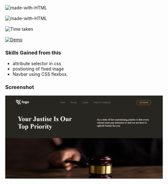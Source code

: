 ![made-with-HTML](https://img.shields.io/badge/Name-SAGAR%20GHOLAP-blueviolet?style=for-the-badge)<br><br>
![made-with-HTML](https://img.shields.io/badge/Made%20with-HTML%20&%20CSS-blue?style=for-the-badge)<br><br>
![Time taken](https://img.shields.io/badge/Time%20taken-02H%3A15M%3A00S-tomato?style=for-the-badge&logo=Clockify)<br><br>
[![Demo](https://img.shields.io/badge/See%20Demo-Visit-green?style=for-the-badge&logo=web)](https://3-your-justice-is-our-top-priority.netlify.app/)

### Skills Gained from this
- attribute selector in css
- postioning of fixed inage
- Navbar using CSS flexbox.
<!-- - Elements positioning uisng CSS position property.
- Class, Tag based selection of HTML elements. -->


### Screenshot
![Screenshot](./Screenshot.png)





